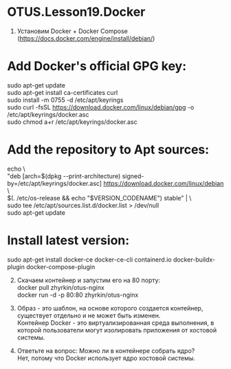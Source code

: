 # OTUS.Lesson19.Docker  
1) Установим Docker + Docker Compose (https://docs.docker.com/engine/install/debian/)  
  
# Add Docker's official GPG key:  
sudo apt-get update  
sudo apt-get install ca-certificates curl  
sudo install -m 0755 -d /etc/apt/keyrings  
sudo curl -fsSL https://download.docker.com/linux/debian/gpg -o /etc/apt/keyrings/docker.asc  
sudo chmod a+r /etc/apt/keyrings/docker.asc  
  
# Add the repository to Apt sources:  
echo \  
  "deb [arch=$(dpkg --print-architecture) signed-by=/etc/apt/keyrings/docker.asc] https://download.docker.com/linux/debian \  
  $(. /etc/os-release && echo "$VERSION_CODENAME") stable" | \  
  sudo tee /etc/apt/sources.list.d/docker.list > /dev/null  
sudo apt-get update  
  
# Install latest version:  
sudo apt-get install docker-ce docker-ce-cli containerd.io docker-buildx-plugin docker-compose-plugin  
  
2) Скачаем контейнер и запустим его на 80 порту:  
	docker pull zhyrkin/otus-nginx  
	docker run  -d -p 80:80 zhyrkin/otus-nginx  
	  
3) Образ - это шаблон, на основе которого создается контейнер, существует отдельно и не может быть изменен.  
Контейнер Docker - это виртуализированная среда выполнения, в которой пользователи могут изолировать приложения от хостовой системы.  
  
4) Ответьте на вопрос: Можно ли в контейнере собрать ядро?  
	Нет, потому что Docker использует ядро хостовой системы.
